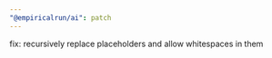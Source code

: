 ```yaml
---
"@empiricalrun/ai": patch
---
```


fix: recursively replace placeholders and allow whitespaces in them
